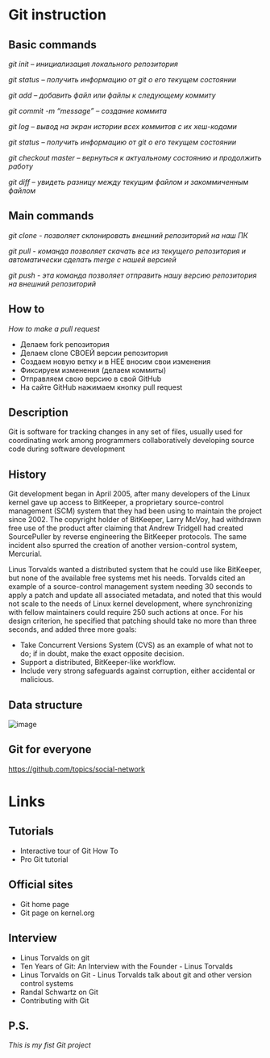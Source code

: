 # Git instruction

## Basic commands

_git init – инициализация локального репозитория_

_git status – получить информацию от git о его текущем состоянии_

_git add – добавить файл или файлы к следующему коммиту_

_git commit -m “message” – создание коммита_

_git log – вывод на экран истории всех коммитов с их хеш-кодами_

_git status – получить информацию от git о его текущем состоянии_

_git checkout master – вернуться к актуальному состоянию и продолжить работу_

_git diff – увидеть разницу между текущим файлом и закоммиченным файлом_

## Main commands

_git clone - позволяет склонировать внешний репозиторий на наш ПК_

_git pull - команда позволяет скачать все из текущего репозитория и автоматически
сделать merge с нашей версией_

_git push - эта команда позволяет отправить нашу версию репозитория на внешний
репозиторий_

## How to

_How to make a pull request_

- Делаем fork репозитория
- Делаем clone СВОЕЙ версии репозитория
- Создаем новую ветку и в НЕЕ вносим свои изменения
- Фиксируем изменения (делаем коммиты)
- Отправляем свою версию в свой GitHub
- На сайте GitHub нажимаем кнопку pull request

## Description

Git is software for tracking changes in any set of files, usually used for coordinating work among programmers collaboratively developing source code during software development

## History

Git development began in April 2005, after many developers of the Linux kernel gave up access to BitKeeper, a proprietary source-control management (SCM) system that they had been using to maintain the project since 2002. The copyright holder of BitKeeper, Larry McVoy, had withdrawn free use of the product after claiming that Andrew Tridgell had created SourcePuller by reverse engineering the BitKeeper protocols. The same incident also spurred the creation of another version-control system, Mercurial.

Linus Torvalds wanted a distributed system that he could use like BitKeeper, but none of the available free systems met his needs. Torvalds cited an example of a source-control management system needing 30 seconds to apply a patch and update all associated metadata, and noted that this would not scale to the needs of Linux kernel development, where synchronizing with fellow maintainers could require 250 such actions at once. For his design criterion, he specified that patching should take no more than three seconds, and added three more goals:

- Take Concurrent Versions System (CVS) as an example of what not to do; if in doubt, make the exact opposite decision.
- Support a distributed, BitKeeper-like workflow.
- Include very strong safeguards against corruption, either accidental or malicious.

## Data structure

![image](gitstructure.png)

## Git for everyone

https://github.com/topics/social-network

# Links

## Tutorials

- Interactive tour of Git How To
- Pro Git tutorial

## Official sites

- Git home page
- Git page on kernel.org

## Interview

- Linus Torvalds on git
- Ten Years of Git: An Interview with the Founder - Linus Torvalds
- Linus Torvalds on Git - Linus Torvalds talk about git and other version control systems
- Randal Schwartz on Git
- Contributing with Git

## P.S.

_This is my fist Git project_
